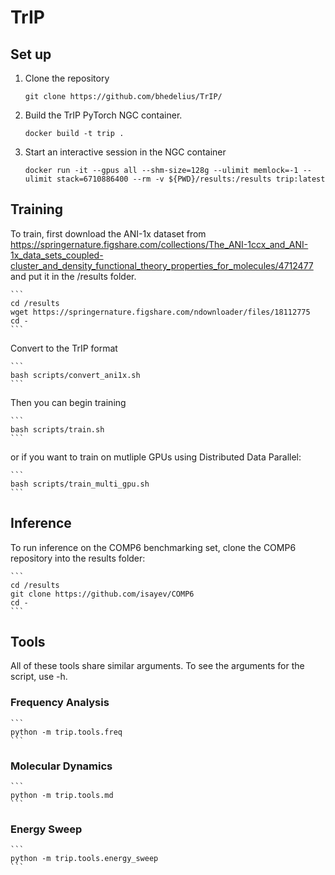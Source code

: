 # TrIP

## Set up

1. Clone the repository
    ```
    git clone https://github.com/bhedelius/TrIP/
    ```

2. Build the TrIP PyTorch NGC container.
    ```
    docker build -t trip .
    ```

3. Start an interactive session in the NGC container
    ```
    docker run -it --gpus all --shm-size=128g --ulimit memlock=-1 --ulimit stack=6710886400 --rm -v ${PWD}/results:/results trip:latest
    ```

## Training

To train, first download the ANI-1x dataset from https://springernature.figshare.com/collections/The_ANI-1ccx_and_ANI-1x_data_sets_coupled-cluster_and_density_functional_theory_properties_for_molecules/4712477 and put it in the /results folder.

    ```
    cd /results
    wget https://springernature.figshare.com/ndownloader/files/18112775
    cd -
    ```

Convert to the TrIP format

    ```
    bash scripts/convert_ani1x.sh
    ```

Then you can begin training

    ```
    bash scripts/train.sh
    ```

or if you want to train on mutliple GPUs using Distributed Data Parallel:

    ```
    bash scripts/train_multi_gpu.sh
    ```

## Inference

To run inference on the COMP6 benchmarking set, clone the COMP6 repository into the results folder:

    ```
    cd /results
    git clone https://github.com/isayev/COMP6
    cd -
    ```

## Tools

All of these tools share similar arguments. To see the arguments for the script, use -h.
### Frequency Analysis

    ```
    python -m trip.tools.freq
    ```


### Molecular Dynamics

    ```
    python -m trip.tools.md
    ```

### Energy Sweep

    ```
    python -m trip.tools.energy_sweep
    ```

